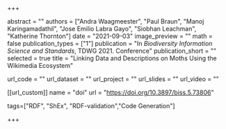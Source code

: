+++

abstract = ""
authors = ["Andra Waagmeester", "Paul Braun", "Manoj Karingamadathil", "Jose Emilio Labra Gayo", "Siobhan Leachman", "Katherine Thornton"]
date = "2021-09-03"
image_preview = ""
math = false
publication_types = ["1"]
publication = "In *Biodiversity Information Science and Standards*, TDWG 2021. Conference"
publication_short = ""
selected = true
title = "Linking Data and Descriptions on Moths Using the Wikimedia Ecosystem"

url_code = ""
url_dataset = ""
url_project = ""
url_slides = ""
url_video = ""

[[url_custom]]
name = "doi"
url = "https://doi.org/10.3897/biss.5.73806"


tags=["RDF", "ShEx", "RDF-validation","Code Generation"]

+++